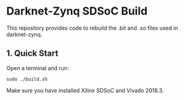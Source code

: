 # Darknet-Zynq SDSoC Build 

This repository provides code to rebuild the .bit and .so files used in darknet-zynq.

## 1.  Quick Start

Open a terminal and run:

```
sudo ./build.sh
```

Make sure you have installed Xilinx SDSoC and Vivado 2018.3.
